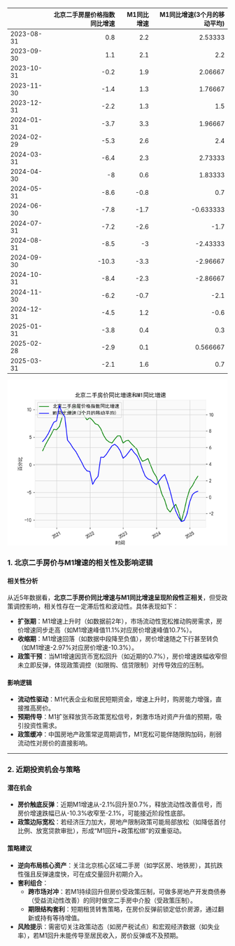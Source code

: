 |            |   北京二手房屋价格指数同比增速 |   M1同比增速 |   M1同比增速(3个月的移动平均) |
|:-----------|-------------------------------:|-------------:|------------------------------:|
| 2023-08-31 |                            0.8 |          2.2 |                      2.53333  |
| 2023-09-30 |                            1.1 |          2.1 |                      2.2      |
| 2023-10-31 |                           -0.2 |          1.9 |                      2.06667  |
| 2023-11-30 |                           -1.4 |          1.3 |                      1.76667  |
| 2023-12-31 |                           -2.2 |          1.3 |                      1.5      |
| 2024-01-31 |                           -3.7 |          3.3 |                      1.96667  |
| 2024-02-29 |                           -5.3 |          2.6 |                      2.4      |
| 2024-03-31 |                           -6.4 |          2.3 |                      2.73333  |
| 2024-04-30 |                           -8   |          0.6 |                      1.83333  |
| 2024-05-31 |                           -8.6 |         -0.8 |                      0.7      |
| 2024-06-30 |                           -7.8 |         -1.7 |                     -0.633333 |
| 2024-07-31 |                           -7.2 |         -2.6 |                     -1.7      |
| 2024-08-31 |                           -8.5 |         -3   |                     -2.43333  |
| 2024-09-30 |                          -10.3 |         -3.3 |                     -2.96667  |
| 2024-10-31 |                           -8.4 |         -2.3 |                     -2.86667  |
| 2024-11-30 |                           -6.2 |         -0.7 |                     -2.1      |
| 2024-12-31 |                           -4.5 |          1.2 |                     -0.6      |
| 2025-01-31 |                           -3.8 |          0.4 |                      0.3      |
| 2025-02-28 |                           -2.9 |          0.1 |                      0.566667 |
| 2025-03-31 |                           -2.1 |          1.6 |                      0.7      |

![图](home_price.png)



### 1. 北京二手房价与M1增速的相关性及影响逻辑

#### **相关性分析**
从近5年数据看，**北京二手房价同比增速与M1同比增速呈现阶段性正相关**，但受政策调控影响，相关性存在一定滞后性和波动性。具体表现如下：
- **扩张期**：M1增速上升时（如数据前2年），市场流动性宽松推动购房需求，房价增速同步走高（如M1增速峰值11.1%对应房价增速峰值10.7%）。
- **收缩期**：M1增速回落（如数据中段降至负值），房价增速随之下行甚至转负（如M1增速-2.97%对应房价增速-10.3%）。
- **政策干预**：当M1增速因货币宽松回升（如近期的0.7%），房价增速跌幅收窄但未立即反弹，体现政策调控（如限购、信贷限制）对传导效应的压制。

#### **影响逻辑**
- **流动性驱动**：M1代表企业和居民短期资金，增速上升时，购房能力增强，直接推高房价。
- **预期传导**：M1扩张释放货币政策宽松信号，刺激市场对资产升值的预期，吸引投资性需求。
- **政策缓冲**：中国房地产政策常逆周期调节，M1宽松可能伴随限购加码，削弱流动性对房价的直接影响。

---

### 2. 近期投资机会与策略

#### **潜在机会**
- **房价触底反弹**：近期M1增速从-2.1%回升至0.7%，释放流动性改善信号，而房价增速跌幅已从-10.3%收窄至-2.1%，可能接近阶段性底部。
- **政策边际宽松**：若经济压力加大，房地产限制政策可能局部放松（如降低首付比例、放宽贷款审批），形成“M1回升+政策松绑”的双重驱动。

#### **策略建议**
- **逆向布局核心资产**：关注北京核心区域二手房（如学区房、地铁房），其抗跌性强且反弹速度快，可在成交量回升初期介入。
- **套利组合**：
  - **跨市场对冲**：若M1持续回升但房价受政策压制，可做多房地产开发商债券（受益流动性改善）的同时做空二手房中介股（受政策压制）。
  - **期限结构套利**：短期租赁转售策略，在房价反弹前锁定低价房源，通过翻新或持有等待增值。
- **风险提示**：需密切关注政策动态（如房产税试点）和宏观经济数据（如失业率），若M1回升未能传导至居民收入，房价反弹或不及预期。
